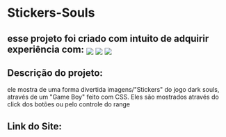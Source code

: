 <h1>Stickers-Souls <src="imgs_Stickers\iconeHead.webp"style="height:60px; position:relative; top:8px;"></h1>
<h2>esse projeto foi criado com intuito de adquirir experiência com:
<img style="position:relative; top:5px;" src="https://img.shields.io/badge/JavaScript-323330?style=for-the-badge&logo=javascript&logoColor=F7DF1E"> <img style="position:relative; top:5px;" src="https://img.shields.io/badge/HTML5-E34F26?style=for-the-badge&logo=html5&logoColor=white"> <img style="position:relative; top:5px;" src="https://img.shields.io/badge/CSS3-1572B6?style=for-the-badge&logo=css3&logoColor=white"></h2>

<h2>Descrição do projeto:</h2>
<p>ele mostra de uma forma divertida imagens/"Stickers" do jogo dark souls, através de um "Game Boy" feito com CSS. Eles são mostrados através do click dos botões ou pelo controle do range</P>
<h2>Link do Site:<h2>
<link></link>
